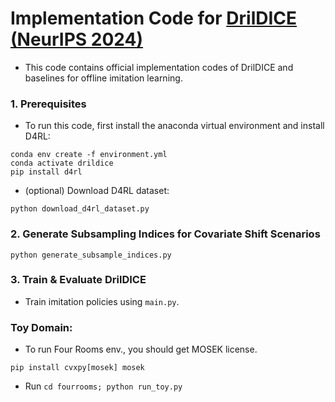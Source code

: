 # Implementation Code for [DrilDICE (NeurIPS 2024)](https://openreview.net/pdf?id=lHcvjsQFQq)

- This code contains official implementation codes of DrilDICE  and baselines for offline imitation learning.

### 1. Prerequisites

- To run this code, first install the anaconda virtual environment and install D4RL:

```
conda env create -f environment.yml
conda activate drildice
pip install d4rl
```

- (optional) Download D4RL dataset:
```
python download_d4rl_dataset.py
```

### 2. Generate Subsampling Indices for Covariate Shift Scenarios
```
python generate_subsample_indices.py
```

### 3. Train & Evaluate DrilDICE
- Train imitation policies using `main.py`.

### Toy Domain:
- To run Four Rooms env., you should get MOSEK license.
```
pip install cvxpy[mosek] mosek
```
- Run `cd fourrooms; python run_toy.py`

